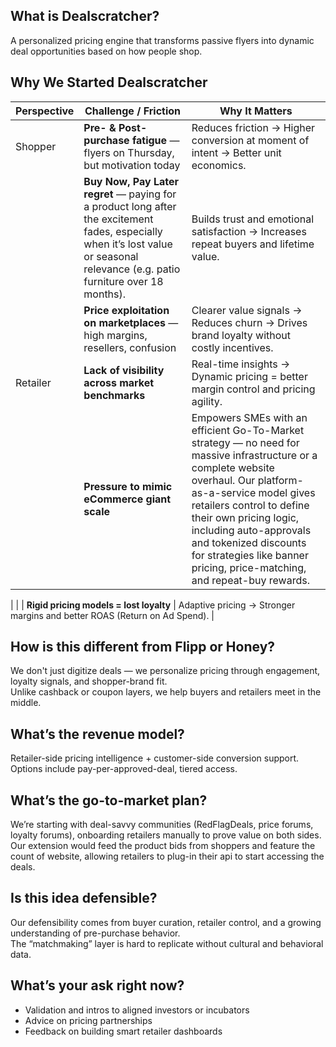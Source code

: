 ## What is Dealscratcher?
A personalized pricing engine that transforms passive flyers into dynamic deal opportunities based on how people shop.

## Why We Started Dealscratcher

| Perspective  | Challenge / Friction                                              | Why It Matters                                                               |
|--------------|-------------------------------------------------------------------|-------------------------------------------------------------------------------------------|
| Shopper   | **Pre- & Post-purchase fatigue** — flyers on Thursday, but motivation today | Reduces friction → Higher conversion at moment of intent → Better unit economics.        |
|              | **Buy Now, Pay Later regret** —  paying for a product long after the excitement fades, especially when it’s lost value or seasonal relevance (e.g. patio furniture over 18 months). | Builds trust and emotional satisfaction → Increases repeat buyers and lifetime value.    |
|              | **Price exploitation on marketplaces** — high margins, resellers, confusion   | Clearer value signals → Reduces churn → Drives brand loyalty without costly incentives.  |
| Retailer  | **Lack of visibility across market benchmarks**                                | Real-time insights → Dynamic pricing = better margin control and pricing agility.        |
|              | **Pressure to mimic eCommerce giant scale**                                          | Empowers SMEs with an efficient Go-To-Market strategy — no need for massive infrastructure or a complete website overhaul. Our platform-as-a-service model gives retailers control to define their own pricing logic, including auto-approvals and tokenized discounts for strategies like banner pricing, price-matching, and repeat-buy rewards.        |
|
|              | **Rigid pricing models = lost loyalty**                                       | Adaptive pricing → Stronger margins and better ROAS (Return on Ad Spend).                |


## How is this different from Flipp or Honey?
We don't just digitize deals — we personalize pricing through engagement, loyalty signals, and shopper-brand fit.  
Unlike cashback or coupon layers, we help buyers and retailers meet in the middle.

## What’s the revenue model?
Retailer-side pricing intelligence + customer-side conversion support.  
Options include pay-per-approved-deal, tiered access.

## What’s the go-to-market plan?
We’re starting with deal-savvy communities (RedFlagDeals, price forums, loyalty forums), onboarding retailers manually to prove value on both sides. Our extension would feed the product bids from shoppers and feature the count of website, allowing retailers to plug-in their api to start accessing the deals.

## Is this idea defensible?
Our defensibility comes from buyer curation, retailer control, and a growing understanding of pre-purchase behavior.  
The “matchmaking” layer is hard to replicate without cultural and behavioral data.

## What’s your ask right now?
- Validation and intros to aligned investors or incubators
- Advice on pricing partnerships
- Feedback on building smart retailer dashboards
